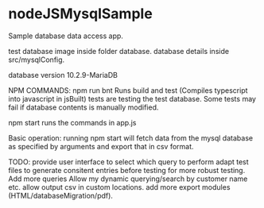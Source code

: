 # nodeJSMysqlSample
Sample database data access app.

test database image inside folder database.
database details inside src/mysqlConfig.

database version 10.2.9-MariaDB

NPM COMMANDS:
npm run bnt
    Runs build and test (Compiles typescript into javascript in jsBuilt)
    tests are testing the test database. Some tests may fail if database contents is manually modified.

npm start
    runs the commands in app.js


Basic operation:
    running npm start will fetch data from the mysql database as specified by arguments
    and export that in csv format.

TODO:
    provide user interface to select which query to perform
    adapt test files to generate consitent entries before testing for more robust testing.
    Add more queries
    Allow my dynamic querying/search by customer name etc.
    allow output csv in custom locations.
    add more export modules (HTML/databaseMigration/pdf).